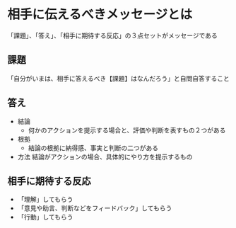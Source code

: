 # 相手に伝えるべきメッセージとは
「課題」、「答え」、「相手に期待する反応」の３点セットがメッセージである

## 課題
「自分がいまは、相手に答えるべき【課題】はなんだろう」と自問自答すること

## 答え
* 結論
  * 何かのアクションを提示する場合と、評価や判断を表すもの２つがある
* 根拠
  * 結論の根拠に納得感、事実と判断の二つがある
* 方法
   結論がアクションの場合、具体的にやり方を提示するもの

## 相手に期待する反応
 * 「理解」してもらう
 * 「意見や助言、判断などをフィードバック」してもらう
 * 「行動」してもらう
